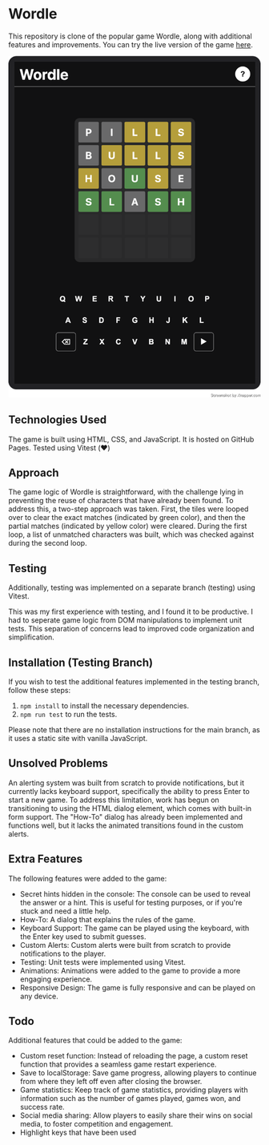 # Wordle

This repository is clone of the popular game Wordle, along with additional features and improvements. You can try the live version of the game [here](https://foadbotan.github.io/wordle/).

![Wordle Screenshot](./screenshot.png)

## Technologies Used

The game is built using HTML, CSS, and JavaScript. It is hosted on GitHub Pages. Tested using Vitest (❤️)

## Approach

The game logic of Wordle is straightforward, with the challenge lying in preventing the reuse of characters that have already been found. To address this, a two-step approach was taken. First, the tiles were looped over to clear the exact matches (indicated by green color), and then the partial matches (indicated by yellow color) were cleared. During the first loop, a list of unmatched characters was built, which was checked against during the second loop.

## Testing

Additionally, testing was implemented on a separate branch (testing) using Vitest.

This was my first experience with testing, and I found it to be productive. I had to seperate game logic from DOM manipulations to implement unit tests. This separation of concerns lead to improved code organization and simplification.

## Installation (Testing Branch)

If you wish to test the additional features implemented in the testing branch, follow these steps:

1. `npm install` to install the necessary dependencies.
2. `npm run test` to run the tests.

Please note that there are no installation instructions for the main branch, as it uses a static site with vanilla JavaScript.

## Unsolved Problems

An alerting system was built from scratch to provide notifications, but it currently lacks keyboard support, specifically the ability to press Enter to start a new game. To address this limitation, work has begun on transitioning to using the HTML dialog element, which comes with built-in form support. The "How-To" dialog has already been implemented and functions well, but it lacks the animated transitions found in the custom alerts.

## Extra Features

The following features were added to the game:

- Secret hints hidden in the console: The console can be used to reveal the answer or a hint. This is useful for testing purposes, or if you're stuck and need a little help.
- How-To: A dialog that explains the rules of the game.
- Keyboard Support: The game can be played using the keyboard, with the Enter key used to submit guesses.
- Custom Alerts: Custom alerts were built from scratch to provide notifications to the player.
- Testing: Unit tests were implemented using Vitest.
- Animations: Animations were added to the game to provide a more engaging experience.
- Responsive Design: The game is fully responsive and can be played on any device.

## Todo

Additional features that could be added to the game:

- Custom reset function: Instead of reloading the page, a custom reset function that provides a seamless game restart experience.
- Save to localStorage: Save game progress, allowing players to continue from where they left off even after closing the browser.
- Game statistics: Keep track of game statistics, providing players with information such as the number of games played, games won, and success rate.
- Social media sharing: Allow players to easily share their wins on social media, to foster competition and engagement.
- Highlight keys that have been used
